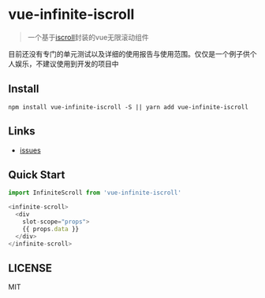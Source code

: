 # vue-infinite-iscroll

> 一个基于[iscroll](https://github.com/cubiq/iscroll)封装的vue无限滚动组件

目前还没有专门的单元测试以及详细的使用报告与使用范围。仅仅是一个例子供个人娱乐，不建议使用到开发的项目中

## Install
```shell
npm install vue-infinite-iscroll -S || yarn add vue-infinite-iscroll
```

## Links

- [issues](https://github.com/mrKylinZhou/vue-infinite-iscroll/issues)

## Quick Start
```javascript
import InfiniteScroll from 'vue-infinite-iscroll'

<infinite-scroll>
  <div
    slot-scope="props">
    {{ props.data }}
  </div>
</infinite-scroll>
```

## LICENSE
MIT
